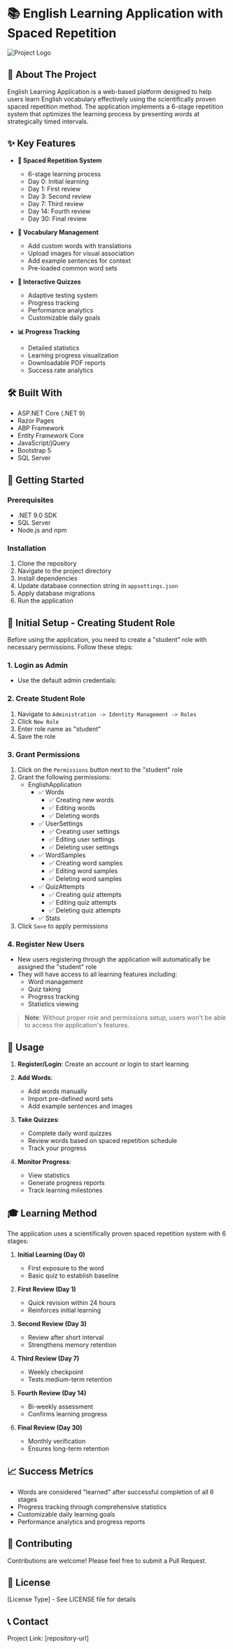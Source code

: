 # 📚 English Learning Application with Spaced Repetition

![Project Logo](src/EnglishApplication.Web/wwwroot/images/logo/leptonxlite/logo-dark.png)

## 🎯 About The Project

English Learning Application is a web-based platform designed to help users learn English vocabulary effectively using the scientifically proven spaced repetition method. The application implements a 6-stage repetition system that optimizes the learning process by presenting words at strategically timed intervals.

## ✨ Key Features

- **🔄 Spaced Repetition System**
  - 6-stage learning process
  - Day 0: Initial learning
  - Day 1: First review
  - Day 3: Second review
  - Day 7: Third review
  - Day 14: Fourth review
  - Day 30: Final review

- **📝 Vocabulary Management**
  - Add custom words with translations
  - Upload images for visual association
  - Add example sentences for context
  - Pre-loaded common word sets

- **🎯 Interactive Quizzes**
  - Adaptive testing system
  - Progress tracking
  - Performance analytics
  - Customizable daily goals

- **📊 Progress Tracking**
  - Detailed statistics
  - Learning progress visualization
  - Downloadable PDF reports
  - Success rate analytics

## 🛠️ Built With

- ASP.NET Core (.NET 9)
- Razor Pages
- ABP Framework
- Entity Framework Core
- JavaScript/jQuery
- Bootstrap 5
- SQL Server

## 🚀 Getting Started

### Prerequisites

- .NET 9.0 SDK
- SQL Server
- Node.js and npm

### Installation

1. Clone the repository
2. Navigate to the project directory
3. Install dependencies
4. Update database connection string in `appsettings.json`
5. Apply database migrations
6. Run the application


## 👥 Initial Setup - Creating Student Role

Before using the application, you need to create a "student" role with necessary permissions. Follow these steps:

### 1. Login as Admin
- Use the default admin credentials:
  
### 2. Create Student Role
1. Navigate to `Administration -> Identity Management -> Roles`
2. Click `New Role`
3. Enter role name as "student"
4. Save the role

### 3. Grant Permissions
1. Click on the `Permissions` button next to the "student" role
2. Grant the following permissions:
   - EnglishApplication
     - ✅ Words
       - ✅ Creating new words
       - ✅ Editing words
       - ✅ Deleting words
     - ✅ UserSettings
       - ✅ Creating user settings
       - ✅ Editing user settings
       - ✅ Deleting user settings
     - ✅ WordSamples
       - ✅ Creating word samples
       - ✅ Editing word samples
       - ✅ Deleting word samples
     - ✅ QuizAttempts
       - ✅ Creating quiz attempts
       - ✅ Editing quiz attempts
       - ✅ Deleting quiz attempts
     - ✅ Stats
3. Click `Save` to apply permissions

### 4. Register New Users
- New users registering through the application will automatically be assigned the "student" role
- They will have access to all learning features including:
  - Word management
  - Quiz taking
  - Progress tracking
  - Statistics viewing

> **Note**: Without proper role and permissions setup, users won't be able to access the application's features.




## 📱 Usage

1. **Register/Login**: Create an account or login to start learning

2. **Add Words**: 
   - Add words manually
   - Import pre-defined word sets
   - Add example sentences and images

3. **Take Quizzes**:
   - Complete daily word quizzes
   - Review words based on spaced repetition schedule
   - Track your progress

4. **Monitor Progress**:
   - View statistics
   - Generate progress reports
   - Track learning milestones

## 🎓 Learning Method

The application uses a scientifically proven spaced repetition system with 6 stages:

1. **Initial Learning (Day 0)**
   - First exposure to the word
   - Basic quiz to establish baseline

2. **First Review (Day 1)**
   - Quick revision within 24 hours
   - Reinforces initial learning

3. **Second Review (Day 3)**
   - Review after short interval
   - Strengthens memory retention

4. **Third Review (Day 7)**
   - Weekly checkpoint
   - Tests medium-term retention

5. **Fourth Review (Day 14)**
   - Bi-weekly assessment
   - Confirms learning progress

6. **Final Review (Day 30)**
   - Monthly verification
   - Ensures long-term retention

## 📈 Success Metrics

- Words are considered "learned" after successful completion of all 6 stages
- Progress tracking through comprehensive statistics
- Customizable daily learning goals
- Performance analytics and progress reports

## 🤝 Contributing

Contributions are welcome! Please feel free to submit a Pull Request.

## 📄 License

[License Type] - See LICENSE file for details

## 📞 Contact

Project Link: [repository-url]

